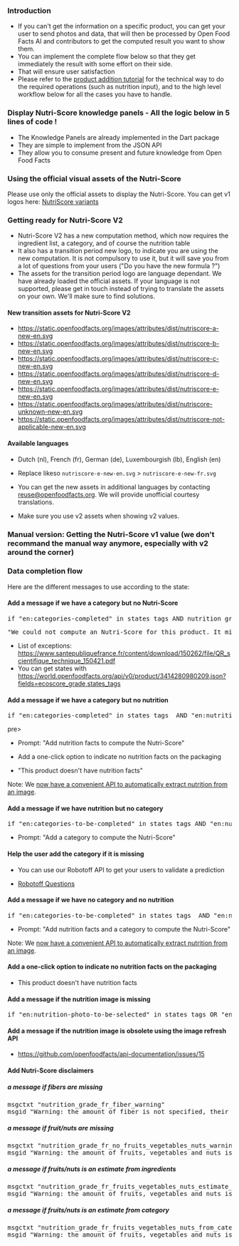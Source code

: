 
### Introduction
-   If you can't get the information on a specific product, you can get your user to send photos and data, that will then be processed by Open Food Facts AI and contributors to get the computed result you want to show them.
-   You can implement the complete flow below so that they get immediately the result with some effort on their side.
-   That will ensure user satisfaction
-   Please refer to the [product addition tutorial](https://openfoodfacts.github.io/openfoodfacts-server/reference/api-tutorials/adding-missing-products/) for the technical way to do the required operations (such as nutrition input), and to the high level workflow below for all the cases you have to handle.

### Display Nutri-Score knowledge panels - All the logic below in 5 lines of code !
- The Knowledge Panels are already implemented in the Dart package
- They are simple to implement from the JSON API
- They allow you to consume present and future knowledge from Open Food Facts

### Using the official visual assets of the Nutri-Score

Please use only the official assets to display the Nutri-Score. You can get v1 logos here: [NutriScore variants](https://drive.google.com/drive/u/1/folders/13SL2hgqYHSLMhYjMze9nYXV9GOdGMBgc)

### Getting ready for Nutri-Score V2
- Nutri-Score V2 has a new computation method, which now requires the ingredient list, a category, and of course the nutrition table
- It also has a transition period new logo, to indicate you are using the new computation. It is not compulsory to use it, but it will save you from a lot of questions from your users ("Do you have the new formula ?")
- The assets for the transition period logo are language dependant. We have already loaded the official assets. If your language is not supported, please get in touch instead of trying to translate the assets on your own. We'll make sure to find solutions.

#### New transition assets for Nutri-Score V2
- https://static.openfoodfacts.org/images/attributes/dist/nutriscore-a-new-en.svg
- https://static.openfoodfacts.org/images/attributes/dist/nutriscore-b-new-en.svg
- https://static.openfoodfacts.org/images/attributes/dist/nutriscore-c-new-en.svg
- https://static.openfoodfacts.org/images/attributes/dist/nutriscore-d-new-en.svg
- https://static.openfoodfacts.org/images/attributes/dist/nutriscore-e-new-en.svg
- https://static.openfoodfacts.org/images/attributes/dist/nutriscore-unknown-new-en.svg
- https://static.openfoodfacts.org/images/attributes/dist/nutriscore-not-applicable-new-en.svg

#### Available languages
- Dutch (nl), French (fr), German (de), Luxembourgish (lb), English (en)
- Replace likeso `nutriscore-e-new-en.svg` > `nutriscore-e-new-fr.svg`

- You can get the new assets in additional languages by contacting <a href="mailto:reuse@openfoodfacts.org">reuse@openfoodfacts.org</a>. We will provide unofficial courtesy translations.
-  Make sure you use v2 assets when showing v2 values.

### Manual version: Getting the Nutri-Score v1 value (we don't recommand the manual way anymore, especially with v2 around the corner)

### Data completion flow

Here are the different messages to use according to the state:

#### Add a message if we have a category but no Nutri-Score

<pre>if "en:categories-completed" in states_tags AND nutrition_grade=Null</pre>

<pre>"We could not compute an Nutri-Score for this product. It might be that the category is an exception. If you believe this is an error, you can email contact@thenameofyourapp.org"</pre>

-   List of exceptions: <https://www.santepubliquefrance.fr/content/download/150262/file/QR_scientifique_technique_150421.pdf>
-   You can get states with [https://world.openfoodfacts.org/api/v0/product/3414280980209.json?fields=ecoscore_grade,states_tags ](https://world.openfoodfacts.org/api/v0/product/3414280980209.json?fields=ecoscore_grade,states_tags)

#### Add a message if we have a category but no nutrition

<pre>if "en:categories-completed" in states_tags  AND "en:nutrition-facts-to-be-completed" in states_tags</pre>pre>

-   Prompt: "Add nutrition facts to compute the Nutri-Score"

-   Add a one-click option to indicate no nutrition facts on the packaging
  -   "This product doesn't have nutrition facts"

Note: We [now have a convenient API to automatically extract nutrition from an image](https://openfoodfacts.github.io/robotoff/references/api/#tag/Predict/paths/~1predict~1nutrition/get).

#### Add a message if we have nutrition but no category

<pre>if "en:categories-to-be-completed" in states_tags AND "en:nutrition-facts-completed" in states_tags</pre>

-   Prompt: "Add a category to compute the Nutri-Score"

#### Help the user add the category if it is missing

-   You can use our Robotoff API to get your users to validate a prediction

-   [Robotoff Questions](https://docs.google.com/document/d/1IoDy0toQrrqtWHvDYp2rEVw84Yq1J0x2pt-0RGTm7h0/edit)

#### Add a message if we have no category and no nutrition

<pre>if "en:categories-to-be-completed" in states_tags  AND "en:nutrition-facts-to-be-completed" in states_tags</pre>

-   Prompt: "Add nutrition facts and a category to compute the Nutri-Score"

Note: We [now have a convenient API to automatically extract nutrition from an image](https://openfoodfacts.github.io/robotoff/references/api/#tag/Predict/paths/~1predict~1nutrition/get).

#### Add a one-click option to indicate no nutrition facts on the packaging

-   This product doesn't have nutrition facts

#### Add a message if the nutrition image is missing

<pre>if "en:nutrition-photo-to-be-selected" in states_tags OR "en:photos-to-be-uploaded" in states_tags</pre>

#### Add a message if the nutrition image is obsolete using the image refresh API

-   <https://github.com/openfoodfacts/api-documentation/issues/15>

#### Add Nutri-Score disclaimers

##### a message if fibers are missing
<pre>
msgctxt "nutrition_grade_fr_fiber_warning"
msgid "Warning: the amount of fiber is not specified, their possible positive contribution to the grade could not be taken into account."
</pre>

##### a message if fruit/nuts are missing
<pre>
msgctxt "nutrition_grade_fr_no_fruits_vegetables_nuts_warning"
msgid "Warning: the amount of fruits, vegetables and nuts is not specified, their possible positive contribution to the grade could not be taken into account."
</pre>

##### a message if fruits/nuts is an estimate from ingredients
<pre>
msgctxt "nutrition_grade_fr_fruits_vegetables_nuts_estimate_warning"
msgid "Warning: the amount of fruits, vegetables and nuts is not specified on the label, it was estimated from the list of ingredients: %d%"
</pre>

##### a message if fruits/nuts is an estimate from category
<pre>
msgctxt "nutrition_grade_fr_fruits_vegetables_nuts_from_category_warning"
msgid "Warning: the amount of fruits, vegetables and nuts is not specified on the label, it was estimated from the category (%s) of the product: %d%"
</pre>
